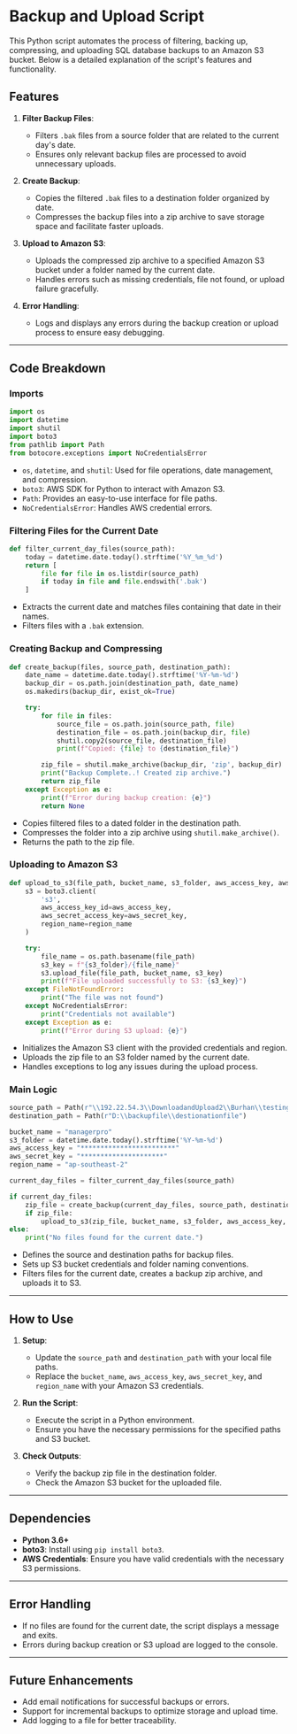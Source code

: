# Backup and Upload Script

This Python script automates the process of filtering, backing up, compressing, and uploading SQL database backups to an Amazon S3 bucket. Below is a detailed explanation of the script's features and functionality.

## Features

1. **Filter Backup Files**:
   - Filters `.bak` files from a source folder that are related to the current day's date.
   - Ensures only relevant backup files are processed to avoid unnecessary uploads.

2. **Create Backup**:
   - Copies the filtered `.bak` files to a destination folder organized by date.
   - Compresses the backup files into a zip archive to save storage space and facilitate faster uploads.

3. **Upload to Amazon S3**:
   - Uploads the compressed zip archive to a specified Amazon S3 bucket under a folder named by the current date.
   - Handles errors such as missing credentials, file not found, or upload failure gracefully.

4. **Error Handling**:
   - Logs and displays any errors during the backup creation or upload process to ensure easy debugging.

---

## Code Breakdown

### Imports
```python
import os
import datetime
import shutil
import boto3
from pathlib import Path
from botocore.exceptions import NoCredentialsError
```
- `os`, `datetime`, and `shutil`: Used for file operations, date management, and compression.
- `boto3`: AWS SDK for Python to interact with Amazon S3.
- `Path`: Provides an easy-to-use interface for file paths.
- `NoCredentialsError`: Handles AWS credential errors.

### Filtering Files for the Current Date
```python
def filter_current_day_files(source_path):
    today = datetime.date.today().strftime('%Y_%m_%d')
    return [
        file for file in os.listdir(source_path)
        if today in file and file.endswith('.bak')
    ]
```
- Extracts the current date and matches files containing that date in their names.
- Filters files with a `.bak` extension.

### Creating Backup and Compressing
```python
def create_backup(files, source_path, destination_path):
    date_name = datetime.date.today().strftime('%Y-%m-%d')
    backup_dir = os.path.join(destination_path, date_name)
    os.makedirs(backup_dir, exist_ok=True)

    try:
        for file in files:
            source_file = os.path.join(source_path, file)
            destination_file = os.path.join(backup_dir, file)
            shutil.copy2(source_file, destination_file)
            print(f"Copied: {file} to {destination_file}")

        zip_file = shutil.make_archive(backup_dir, 'zip', backup_dir)
        print("Backup Complete..! Created zip archive.")
        return zip_file
    except Exception as e:
        print(f"Error during backup creation: {e}")
        return None
```
- Copies filtered files to a dated folder in the destination path.
- Compresses the folder into a zip archive using `shutil.make_archive()`.
- Returns the path to the zip file.

### Uploading to Amazon S3
```python
def upload_to_s3(file_path, bucket_name, s3_folder, aws_access_key, aws_secret_key, region_name):
    s3 = boto3.client(
        's3',
        aws_access_key_id=aws_access_key,
        aws_secret_access_key=aws_secret_key,
        region_name=region_name
    )

    try:
        file_name = os.path.basename(file_path)
        s3_key = f"{s3_folder}/{file_name}"
        s3.upload_file(file_path, bucket_name, s3_key)
        print(f"File uploaded successfully to S3: {s3_key}")
    except FileNotFoundError:
        print("The file was not found")
    except NoCredentialsError:
        print("Credentials not available")
    except Exception as e:
        print(f"Error during S3 upload: {e}")
```
- Initializes the Amazon S3 client with the provided credentials and region.
- Uploads the zip file to an S3 folder named by the current date.
- Handles exceptions to log any issues during the upload process.

### Main Logic
```python
source_path = Path(r"\\192.22.54.3\\DownloadandUpload2\\Burhan\\testingback")
destination_path = Path(r"D:\\backupfile\\destionationfile")

bucket_name = "managerpro"
s3_folder = datetime.date.today().strftime('%Y-%m-%d')
aws_access_key = "************************"
aws_secret_key = "*********************"
region_name = "ap-southeast-2"

current_day_files = filter_current_day_files(source_path)

if current_day_files:
    zip_file = create_backup(current_day_files, source_path, destination_path)
    if zip_file:
        upload_to_s3(zip_file, bucket_name, s3_folder, aws_access_key, aws_secret_key, region_name)
else:
    print("No files found for the current date.")
```
- Defines the source and destination paths for backup files.
- Sets up S3 bucket credentials and folder naming conventions.
- Filters files for the current date, creates a backup zip archive, and uploads it to S3.

---

## How to Use

1. **Setup**:
   - Update the `source_path` and `destination_path` with your local file paths.
   - Replace the `bucket_name`, `aws_access_key`, `aws_secret_key`, and `region_name` with your Amazon S3 credentials.

2. **Run the Script**:
   - Execute the script in a Python environment.
   - Ensure you have the necessary permissions for the specified paths and S3 bucket.

3. **Check Outputs**:
   - Verify the backup zip file in the destination folder.
   - Check the Amazon S3 bucket for the uploaded file.

---

## Dependencies
- **Python 3.6+**
- **boto3**: Install using `pip install boto3`.
- **AWS Credentials**: Ensure you have valid credentials with the necessary S3 permissions.

---

## Error Handling
- If no files are found for the current date, the script displays a message and exits.
- Errors during backup creation or S3 upload are logged to the console.

---

## Future Enhancements
- Add email notifications for successful backups or errors.
- Support for incremental backups to optimize storage and upload time.
- Add logging to a file for better traceability.

